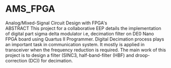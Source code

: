# AMS_FPGA
Analog/Mixed-Signal Circuit Design with FPGA's<br>
ABSTRACT
This project for a collaborative EEP details the implementation of digital part sigma delta modulator i.e, decimation filter on DE0 Nano FPGA board using Quartus II Programmer. Digital Decimation process plays an important task in communication system. It mostly is applied in transceiver when the frequency reduction is required. The main work of this project is to design a filter (SINC3, half-band-filter (HBF) and droop-correction (DC)) for decimation.

